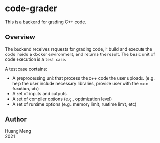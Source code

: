# code-grader

This is a backend for grading C++ code.

## Overview

The backend receives requests for grading code, it build and execute the code inside a docker environment, and returns the result. The basic unit of code execution is a `test case`.

A test case contains:

* A preprocessing unit that process the c++ code the user uploads. (e.g. help the user include necessary libraries, provide user with the `main` function, etc)
* A set of inputs and outputs
* A set of compiler options (e.g., optimization level)
* A set of runtime options (e.g., memory limit, runtime limit, etc)

## Author

Huang Meng \
2021